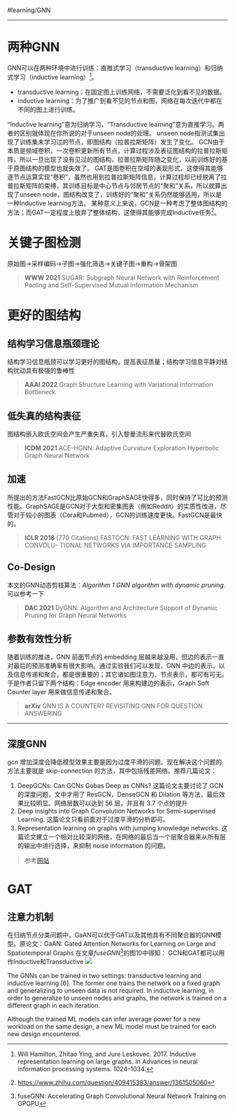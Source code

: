 #learning/GNN 

---
# 两种GNN
GNN可以在两种环境中进行训练：直推式学习（transductive learning）和归纳式学习（inductive learning）[^1]。
- transductive learning：在固定图上训练网络，不需要泛化到看不见的数据。
- inductive learning：为了推广到看不见的节点和图，网络在每次迭代中都在不同的图上进行训练。


[^1]:Will Hamilton, Zhitao Ying, and Jure Leskovec. 2017. Inductive representation learning on large graphs. In Advances in neural information processing systems. 1024–1034.

“Inductive learning”意为归纳学习，“Transductive learning”意为直推学习。两者的区别就体现在你所说的对于unseen node的处理。
unseen node指测试集出现了训练集未学习过的节点，即图结构（拉普拉斯矩阵）发生了变化。
GCN由于本质是频域卷积，一次卷积更新所有节点，计算过程涉及表征图结构的拉普拉斯矩阵，所以一旦出现了没有见过的图结构，拉普拉斯矩阵随之变化，以前训练好的基于原图结构的模型也就失效了。
GAT是图卷积在空域的表现形式，这使得其能够逐节点运算实现“卷积”，虽然也用到拉普拉斯矩阵信息，计算过程却已经脱离了拉普拉斯矩阵的束缚，其训练目标是中心节点与邻居节点的“聚和”关系，所以就算出现了unseen node，图结构改变了，训练好的“聚和”关系仍然能够适用，所以是一种Inductive learning方法。
某种意义上来说，GCN是一种考虑了整体图结构的方法；而GAT一定程度上放弃了整体结构，这使得其能够完成Inductive任务[^2]。 

[^2]: https://www.zhihu.com/question/409415383/answer/1361505060  

# 关键子图检测
原始图→采样编码→子图→强化筛选→关键子图→重构→骨架图

>**WWW 2021**
>SUGAR: Subgraph Neural Network with Reinforcement Pooling and Self-Supervised Mutual Information Mechanism

# 更好的图结构
## 结构学习信息瓶颈理论
结构学习信息瓶颈可以学习更好的图结构，提高表征质量；结构学习信息平静对结构扰动具有极强的鲁棒性
>**AAAI 2022**
>Graph Structure Learning with Variational Information Bottleneck

## 低失真的结构表征
图结构嵌入欧氏空间会产生严重失真，引入黎曼流形来代替欧氏空间
>**ICDM 2021**
>ACE-HGNN: Adaptive Curvature Exploration Hyperbolic Graph Neural Network

## 加速
所提出的方法FastGCN比原始GCN和GraphSAGE快得多，同时保持了可比的预测性能。GraphSAGE是GCN对于大型和密集图表（例如Reddit）的实质性改进，尽管对于较小的图表（Cora和Pubmed），GCN的训练速度更快。FastGCN是最快的。
>**ICLR 2018** (770 Citations)
>FASTGCN: FAST LEARNING WITH GRAPH CONVOLU- TIONAL NETWORKS VIA IMPORTANCE SAMPLING

## Co-Design
本文的GNN动态剪枝算法：*Algorithm 1 GNN algorithm with dynamic pruning.* 可以参考一下
>**DAC 2021**
>DyGNN: Algorithm and Architecture Support of Dynamic Pruning for Graph Neural Networks

## 参数有效性分析
随着训练的推进，GNN 前面节点的 embedding 层越来越没用，但边的表示一直对最后的预测准确率有很大影响。通过实验我们可以发现，GNN 中边的表示，以及信息传递和聚合，都是很重要的；其它诸如图注意力、节点表示，都可有可无。于是作者只留下两个结构：Edge encoder 用来构建边的表示，Graph Soft Counter layer 用来做信息传递和聚合。
>**arXiv**
>GNN IS A COUNTER? REVISITING GNN FOR QUESTION ANSWERING

---

## 深度GNN
gcn 增加深度会降低模型效果主要是因为过度平滑的问题。现在解决这个问题的方法主要就是 skip-connection 的方法，其中包括残差网络。推荐几篇论文：
1. DeepGCNs: Can GCNs Gobas Deep as CNNs? 这篇论文主要讨论了 GCN 的深度问题，文中才用了 ResGCN，DenseGCN 和 Dilation 等方法，最后效果比较明显。网络层数可以达到 56 层，并且有 3.7 个点的提升
2. Deep insights into Graph Convolution Networks for Semi-supervised Learning. 这篇论文只看前面对于过度平滑的分析即可。
3. Representation learning on graphs with jumping knowledge networks. 这篇论文建立一个相对比较深的网络，在网络的最后当一个层聚合器来从所有层的输出中进行选择，来抑制 noise information 的问题。

> 参考[网站](https://www.codetd.com/article/11303197)

# GAT
## 注意力机制
在归纳节点分类问题中，GaAN可以优于GAT以及其他具有不同聚合器的GNN模型。原论文：GaAN: Gated Attention Networks for Learning on Large and Spatiotemporal Graphs
在文章*fuseGNN*[^3]的图10中得知：
GCN和GAT都可以用作Inductive和Transductive
![](https://zjpimage.oss-cn-qingdao.aliyuncs.com/GCN%E5%92%8CGAT%E9%83%BD%E5%8F%AF%E4%BB%A5%E7%94%A8%E4%BD%9CInductive%E5%92%8CTransductive.png)

[^3]:fuseGNN: Accelerating Graph Convolutional Neural Network Training on GPGPU




The GNNs can be trained in two settings: transductive learning and inductive learning [6]. The former one trains the network on a fixed graph and generalizing to unseen data is not required. In inductive learning, in order to generalize to unseen nodes and graphs, the network is trained on a different graph in each iteration.

Although the trained ML models can infer average power for a new workload on the same design, a new ML model must be trained for each new design encountered.
